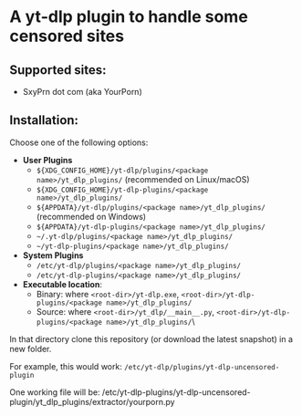 # A yt-dlp plugin to handle some censored sites

## Supported sites:

- SxyPrn dot com (aka YourPorn)

## Installation:

Choose one of the following options:

* **User Plugins**
  * `${XDG_CONFIG_HOME}/yt-dlp/plugins/<package name>/yt_dlp_plugins/` (recommended on Linux/macOS)
  * `${XDG_CONFIG_HOME}/yt-dlp-plugins/<package name>/yt_dlp_plugins/`
  * `${APPDATA}/yt-dlp/plugins/<package name>/yt_dlp_plugins/` (recommended on Windows)
  * `${APPDATA}/yt-dlp-plugins/<package name>/yt_dlp_plugins/`
  * `~/.yt-dlp/plugins/<package name>/yt_dlp_plugins/`
  * `~/yt-dlp-plugins/<package name>/yt_dlp_plugins/`
* **System Plugins**
  * `/etc/yt-dlp/plugins/<package name>/yt_dlp_plugins/`
  * `/etc/yt-dlp-plugins/<package name>/yt_dlp_plugins/`
* **Executable location**: 
  * Binary: where `<root-dir>/yt-dlp.exe`, `<root-dir>/yt-dlp-plugins/<package name>/yt_dlp_plugins/`
  * Source: where `<root-dir>/yt_dlp/__main__.py`, `<root-dir>/yt-dlp-plugins/<package name>/yt_dlp_plugins/`\
 
In that directory clone this repository (or download the latest snapshot) in a new folder.

For example, this would work: `/etc/yt-dlp/plugins/yt-dlp-uncensored-plugin`

One working file will be: /etc/yt-dlp-plugins/yt-dlp-uncensored-plugin/yt_dlp_plugins/extractor/yourporn.py
